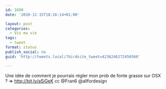 ```yaml
---
id: 1690
date: '2010-11-15T18:16:14+01:00'

layout: post
categories:
  - Vis ma vie
tags:
  - tweet
format: status
publish_social: no
guid: 'http://tweets.local/?birdsite_tweet=4236246272450560'

---
```


Une idée de comment je pourrais régler mon prob de fonte grasse sur OSX ? =&gt; http://bit.ly/aSiGeK cc @Fran6 @allfordesign